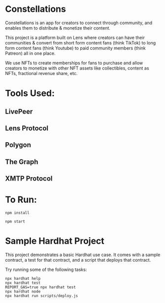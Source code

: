 # Constellations

Constellations is an app for creators to connect through community, and enables them to distribute & monetize their content.

This project is a platform built on Lens where creators can have their communities & convert from short form content fans (think TikTok) to long form content fans (think Youtube) to paid community members (think Patreon) all in one place.

We use NFTs to create memberships for fans to purchase and allow creators to monetize with other NFT assets like collectibles, content as NFTs, fractional revenue share, etc.

# Tools Used: 
## LivePeer

## Lens Protocol

## Polygon

## The Graph

## XMTP Protocol


# To Run: 

```
npm install
```

```
npm start
```

# Sample Hardhat Project

This project demonstrates a basic Hardhat use case. It comes with a sample contract, a test for that contract, and a script that deploys that contract.

Try running some of the following tasks:

```shell
npx hardhat help
npx hardhat test
REPORT_GAS=true npx hardhat test
npx hardhat node
npx hardhat run scripts/deploy.js
```
